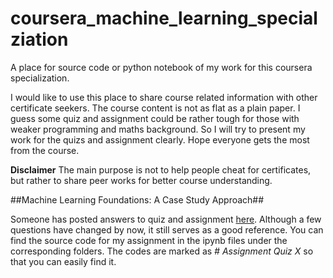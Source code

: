 # coursera_machine_learning_specialziation
A place for source code or python notebook of my work for this coursera specialization.

I would like to use this place to share course related information with other certificate seekers.
The course content is not as flat as a plain paper. I guess some quiz and assignment could be rather tough for those with weaker programming and maths background. So I will try to present my work for the quizs and assignment clearly. Hope everyone gets the most from the course.

**Disclaimer**
The main purpose is not to help people cheat for certificates, but rather to share peer works for better course understanding.

##Machine Learning Foundations: A Case Study Approach##

Someone has posted answers to quiz and assignment [here](https://da8y01.github.io/gh-blog/2015/12/26/machine-learning-specialization-1.html). Although a few questions have changed by now, it still serves as a good reference.
You can find the source code for my assignment in the ipynb files under the corresponding folders. The codes are marked as *# Assignment Quiz X* so that you can easily find it.
